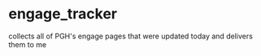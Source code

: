 # engage_tracker
collects all of PGH's engage pages that were updated today and delivers them to me
